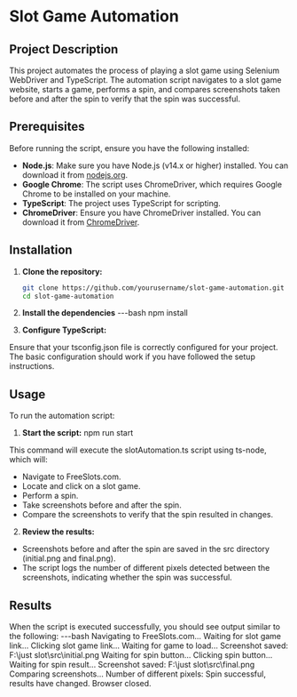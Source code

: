 # Slot Game Automation

## Project Description

This project automates the process of playing a slot game using Selenium WebDriver and TypeScript. The automation script navigates to a slot game website, starts a game, performs a spin, and compares screenshots taken before and after the spin to verify that the spin was successful.

## Prerequisites

Before running the script, ensure you have the following installed:

- **Node.js**: Make sure you have Node.js (v14.x or higher) installed. You can download it from [nodejs.org](https://nodejs.org/).
- **Google Chrome**: The script uses ChromeDriver, which requires Google Chrome to be installed on your machine.
- **TypeScript**: The project uses TypeScript for scripting.
- **ChromeDriver**: Ensure you have ChromeDriver installed. You can download it from [ChromeDriver](https://sites.google.com/a/chromium.org/chromedriver/downloads).

## Installation

1. **Clone the repository:**

   ```bash
   git clone https://github.com/yourusername/slot-game-automation.git
   cd slot-game-automation

2. **Install the dependencies**
 ---bash
npm install

3. **Configure TypeScript:**

Ensure that your tsconfig.json file is correctly configured for your project. The basic configuration should work if you have followed the setup instructions.

## Usage
To run the automation script:

1. **Start the script:**
npm run start

This command will execute the slotAutomation.ts script using ts-node, which will:

- Navigate to FreeSlots.com.
- Locate and click on a slot game.
- Perform a spin.
- Take screenshots before and after the spin.
- Compare the screenshots to verify that the spin resulted in changes.

2. **Review the results:**

- Screenshots before and after the spin are saved in the src directory (initial.png and final.png).
- The script logs the number of different pixels detected between the screenshots, indicating whether the spin was successful.

## Results
When the script is executed successfully, you should see output similar to the following:
---bash 
Navigating to FreeSlots.com...
Waiting for slot game link...
Clicking slot game link...
Waiting for game to load...
Screenshot saved: F:\just slot\src\initial.png
Waiting for spin button...
Clicking spin button...
Waiting for spin result...
Screenshot saved: F:\just slot\src\final.png
Comparing screenshots...
Number of different pixels: <number>
Spin successful, results have changed.
Browser closed.

   
